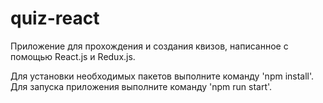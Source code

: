 # quiz-react

Приложение для прохождения и создания квизов, написанное с помощью React.js и Redux.js.

Для установки необходимых пакетов выполните команду 'npm install'.  
Для запуска приложения выполните команду 'npm run start'.
